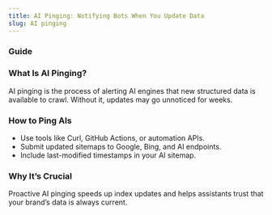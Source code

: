 ```yaml
---
title: AI Pinging: Notifying Bots When You Update Data
slug: AI pinging
---
```


### Guide
### What Is AI Pinging?
AI pinging is the process of alerting AI engines that new structured data is available to crawl. Without it, updates may go unnoticed for weeks.

### How to Ping AIs
- Use tools like Curl, GitHub Actions, or automation APIs.
- Submit updated sitemaps to Google, Bing, and AI endpoints.
- Include last-modified timestamps in your AI sitemap.

### Why It’s Crucial
Proactive AI pinging speeds up index updates and helps assistants trust that your brand’s data is always current.